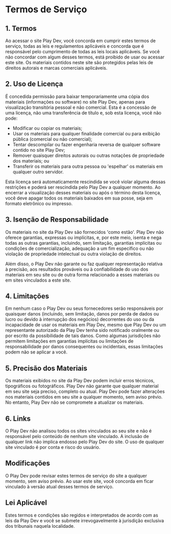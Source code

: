 # Termos de Serviço

## 1. Termos

Ao acessar o site Play Dev, você concorda em cumprir estes termos de serviço, todas as leis e regulamentos aplicáveis ​​e concorda que é responsável pelo cumprimento de todas as leis locais aplicáveis. Se você não concordar com algum desses termos, está proibido de usar ou acessar este site. Os materiais contidos neste site são protegidos pelas leis de direitos autorais e marcas comerciais aplicáveis.

## 2. Uso de Licença

É concedida permissão para baixar temporariamente uma cópia dos materiais (informações ou software) no site Play Dev, apenas para visualização transitória pessoal e não comercial. Esta é a concessão de uma licença, não uma transferência de título e, sob esta licença, você não pode:

- Modificar ou copiar os materiais;
- Usar os materiais para qualquer finalidade comercial ou para exibição pública (comercial ou não comercial);
- Tentar descompilar ou fazer engenharia reversa de qualquer software contido no site Play Dev;
- Remover quaisquer direitos autorais ou outras notações de propriedade dos materiais; ou
- Transferir os materiais para outra pessoa ou 'espelhar' os materiais em qualquer outro servidor.

Esta licença será automaticamente rescindida se você violar alguma dessas restrições e poderá ser rescindida pelo Play Dev a qualquer momento. Ao encerrar a visualização desses materiais ou após o término desta licença, você deve apagar todos os materiais baixados em sua posse, seja em formato eletrônico ou impresso.

## 3. Isenção de Responsabilidade

Os materiais no site da Play Dev são fornecidos 'como estão'. Play Dev não oferece garantias, expressas ou implícitas, e, por este meio, isenta e nega todas as outras garantias, incluindo, sem limitação, garantias implícitas ou condições de comercialização, adequação a um fim específico ou não violação de propriedade intelectual ou outra violação de direitos. 

Além disso, o Play Dev não garante ou faz qualquer representação relativa à precisão, aos resultados prováveis ​​ou à confiabilidade do uso dos materiais em seu site ou de outra forma relacionado a esses materiais ou em sites vinculados a este site.

## 4. Limitações

Em nenhum caso o Play Dev ou seus fornecedores serão responsáveis ​​por quaisquer danos (incluindo, sem limitação, danos por perda de dados ou lucro ou devido à interrupção dos negócios) decorrentes do uso ou da incapacidade de usar os materiais em Play Dev, mesmo que Play Dev ou um representante autorizado da Play Dev tenha sido notificado oralmente ou por escrito da possibilidade de tais danos. Como algumas jurisdições não permitem limitações em garantias implícitas ou limitações de responsabilidade por danos consequentes ou incidentais, essas limitações podem não se aplicar a você.

## 5. Precisão dos Materiais

Os materiais exibidos no site da Play Dev podem incluir erros técnicos, tipográficos ou fotográficos. Play Dev não garante que qualquer material em seu site seja preciso, completo ou atual. Play Dev pode fazer alterações nos materiais contidos em seu site a qualquer momento, sem aviso prévio. No entanto, Play Dev não se compromete a atualizar os materiais.

## 6. Links

O Play Dev não analisou todos os sites vinculados ao seu site e não é responsável pelo conteúdo de nenhum site vinculado. A inclusão de qualquer link não implica endosso pelo Play Dev do site. O uso de qualquer site vinculado é por conta e risco do usuário.

## Modificações

O Play Dev pode revisar estes termos de serviço do site a qualquer momento, sem aviso prévio. Ao usar este site, você concorda em ficar vinculado à versão atual desses termos de serviço.

## Lei Aplicável

Estes termos e condições são regidos e interpretados de acordo com as leis da Play Dev e você se submete irrevogavelmente à jurisdição exclusiva dos tribunais naquela localidade.
